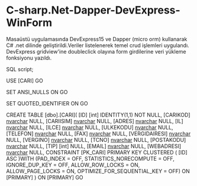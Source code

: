# C-sharp.Net-Dapper-DevExpress-WinForm
Masaüstü uygulamasında DevExpress15 ve Dapper (micro orm) kullanarak 
C# .net dilinde geliştirildi.Veriler listelenerek temel crud işlemleri uygulandı. 
DevExpress gridview'ine doubleclick olayına form girdilerine veri yükleme fonksiyonu yazıldı. 

SQL script;

USE [CARI]
GO
 
SET ANSI_NULLS ON
GO

SET QUOTED_IDENTIFIER ON
GO

CREATE TABLE [dbo].[CARI](
	[ID] [int] IDENTITY(1,1) NOT NULL,
	[CARIKOD] [nvarchar](50) NULL,
	[CARIISIM] [nvarchar](150) NULL,
	[ADRES] [nvarchar](150) NULL,
	[IL] [nvarchar](50) NULL,
	[ILCE] [nvarchar](50) NULL,
	[ULKEKODU] [nvarchar](50) NULL,
	[TELEFON] [nvarchar](15) NULL,
	[FAX] [nvarchar](15) NULL,
	[VERGIDAIRESI] [nvarchar](50) NULL,
	[VERGINO] [nvarchar](50) NULL,
	[TCNO] [nvarchar](11) NULL,
	[POSTAKODU] [nvarchar](7) NULL,
	[TIP] [int] NULL,
	[EMAIL] [nvarchar](100) NULL,
	[WEBADRESI] [nvarchar](150) NULL,
 CONSTRAINT [PK_CARI] PRIMARY KEY CLUSTERED 
(
	[ID] ASC
)WITH (PAD_INDEX = OFF, STATISTICS_NORECOMPUTE = OFF, IGNORE_DUP_KEY = OFF, ALLOW_ROW_LOCKS = ON, ALLOW_PAGE_LOCKS = ON, OPTIMIZE_FOR_SEQUENTIAL_KEY = OFF) ON [PRIMARY]
) ON [PRIMARY]
GO
